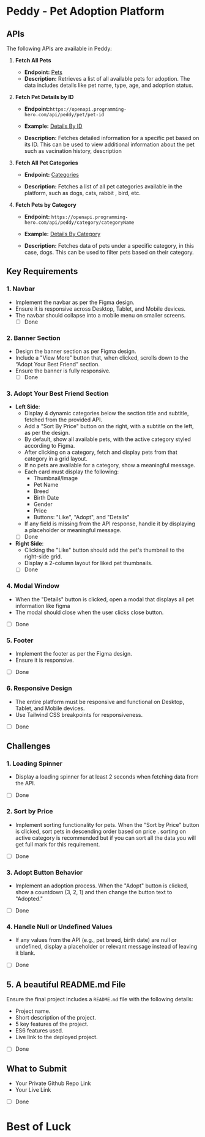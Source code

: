 # Peddy - Pet Adoption Platform

## APIs

The following APIs are available in Peddy:

1. **Fetch All Pets**

   - **Endpoint:** [Pets](https://openapi.programming-hero.com/api/peddy/pets)
   - **Description:** Retrieves a list of all available pets for adoption. The data includes details like pet name, type, age, and adoption status.

2. **Fetch Pet Details by ID**

   - **Endpoint:**`https://openapi.programming-hero.com/api/peddy/pet/pet-id`

   - **Example:** [Details By ID](https://openapi.programming-hero.com/api/peddy/pet/1)
   - **Description:** Fetches detailed information for a specific pet based on its ID. This can be used to view additional information about the pet such as vacination history, description

3. **Fetch All Pet Categories**

   - **Endpoint:** [Categories](https://openapi.programming-hero.com/api/peddy/categories)

   - **Description:** Fetches a list of all pet categories available in the platform, such as dogs, cats, rabbit , bird, etc.

4. **Fetch Pets by Category**

   - **Endpoint:** `https://openapi.programming-hero.com/api/peddy/category/categoryName`
   - **Example:** [Details By Category](https://openapi.programming-hero.com/api/peddy/category/dog)

   - **Description:** Fetches data of pets under a specific category, in this case, dogs. This can be used to filter pets based on their category.

## Key Requirements

### 1. **Navbar**

- Implement the navbar as per the Figma design.
- Ensure it is responsive across Desktop, Tablet, and Mobile devices.
- The navbar should collapse into a mobile menu on smaller screens.
  - [ ] Done

### 2. **Banner Section**

- Design the banner section as per Figma design.
- Include a "View More" button that, when clicked, scrolls down to the “Adopt Your Best Friend” section.
- Ensure the banner is fully responsive.
  - [ ] Done

### 3. **Adopt Your Best Friend Section**

- **Left Side**:
  - Display 4 dynamic categories below the section title and subtitle, fetched from the provided API.
  - Add a "Sort By Price" button on the right, with a subtitle on the left, as per the design.
  - By default, show all available pets, with the active category styled according to Figma.
  - After clicking on a category, fetch and display pets from that category in a grid layout.
  - If no pets are available for a category, show a meaningful message.
  - Each card must display the following:
    - Thumbnail/Image
    - Pet Name
    - Breed
    - Birth Date
    - Gender
    - Price
    - Buttons: "Like", "Adopt", and "Details"
  - If any field is missing from the API response, handle it by displaying a placeholder or meaningful message.
  - [ ] Done
- **Right Side**:
  - Clicking the "Like" button should add the pet's thumbnail to the right-side grid.
  - Display a 2-column layout for liked pet thumbnails.
  - [ ] Done

### 4. **Modal Window**

- When the "Details" button is clicked, open a modal that displays all pet information like figma
- The modal should close when the user clicks close button.
- [ ] Done

### 5. **Footer**

- Implement the footer as per the Figma design.
- Ensure it is responsive.
- [ ] Done

### 6. **Responsive Design**

- The entire platform must be responsive and functional on Desktop, Tablet, and Mobile devices.
- Use Tailwind CSS breakpoints for responsiveness.
- [ ] Done

## Challenges

### 1. **Loading Spinner**

- Display a loading spinner for at least 2 seconds when fetching data from the API.
- [ ] Done

### 2. **Sort by Price**

- Implement sorting functionality for pets. When the "Sort by Price" button is clicked, sort pets in descending order based on price . sorting on active category is recommended but if you can sort all the data you will get full mark for this requirement.
- [ ] Done

### 3. **Adopt Button Behavior**

- Implement an adoption process. When the "Adopt" button is clicked, show a countdown (3, 2, 1) and then change the button text to "Adopted."
- [ ] Done

### 4. **Handle Null or Undefined Values**

- If any values from the API (e.g., pet breed, birth date) are null or undefined, display a placeholder or relevant message instead of leaving it blank.
- [ ] Done

## 5. A beautiful README.md File

Ensure the final project includes a `README.md` file with the following details:

- Project name.
- Short description of the project.
- 5 key features of the project.
- ES6 features used.
- Live link to the deployed project.
- [ ] Done

## What to Submit

- Your Private Github Repo Link
- Your Live Link
- [ ] Done

# Best of Luck

